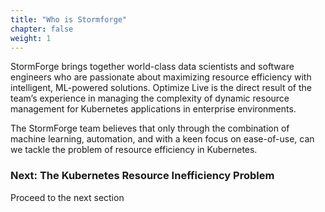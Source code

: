 ```yaml
---
title: "Who is Stormforge" 
chapter: false
weight: 1 
---
```


StormForge brings together world-class data scientists and software engineers who are passionate about maximizing resource efficiency with intelligent, ML-powered solutions. Optimize Live is the direct result of the team’s experience in managing the complexity of dynamic resource management for Kubernetes applications in enterprise environments.

The StormForge team believes that only through the combination of machine learning, automation, and with a keen focus on ease-of-use, can we tackle the problem of resource efficiency in Kubernetes.


### Next: The Kubernetes Resource Inefficiency Problem
Proceed to the next section
